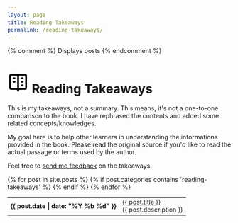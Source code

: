 ```yaml
---
layout: page
title: Reading Takeaways
permalink: /reading-takeaways/
---
```


{% comment %} Displays posts {% endcomment %}

<h1><img src='/assets/icons/reading-takeaways.svg' alt='' class="icon"/>&nbsp;Reading Takeaways</h1>

This is my takeaways, not a summary. This means, it's not a one-to-one
comparison to the book. I have rephrased the contents and added some related
concepts/knowledges.

My goal here is to help other learners in understanding the informations
provided in the book. Please read the original source if you'd like to read the
actual passage or terms used by the author.

Feel free to
[send me feedback](mailto:fri%40frirasyidi.com?subject=Feedback%20on%20your%20George%20Leonard%27s%20Mastery%20Takeaways)
on the takeaways.

<table class='mobile-friendly'>
  <tbody>
    {% for post in site.posts %}
      {% if post.categories contains 'reading-takeaways' %}
        <tr>
          <td><strong><time datetime="{{ post.date | date_to_xmlschema }}">{{ post.date | date: "%Y&nbsp;%b&nbsp;%d" }}</time></strong></td>
          <td><a href="{{ site.baseurl }}{{ post.url }}">{{ post.title }}</a><br/>{{ post.description }}</td>
        </tr>
      {% endif %}
    {% endfor %}
  </tbody>
</table>
